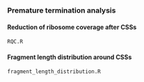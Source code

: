 ### Premature termination analysis

#### Reduction of ribosome coverage after CSSs
`RQC.R`

#### Fragment length distribution around CSSs
`fragment_length_distribution.R`
